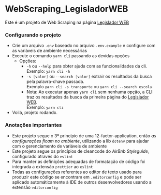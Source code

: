 # WebScraping_LegisladorWEB
Este é um projeto de Web Scraping na página [Legislador WEB](http://www.legislador.com.br/LegisladorWEB.ASP?WCI=ProjetoTramite&ID=20)


### Configurando o projeto
- Crie um arquivo `.env` baseado no arquivo `.env.example` e configure com as variáveis de ambiente necessárias
- Execute o comando `yarn cli` passando as devidas opções
  - Opções:
    - `-h` ou `--help` para obter ajuda com as funcionalidades da cli.   
        Exemplo: `yarn cli -h`
    - `-s [valor]` ou `--search [valor]` extrair os resultados da busca pela palavra-chave passada.   
        Exemplo `yarn cli -s transporte` ou `yarn cli --search escola`
    -   Nota: Ao executar apenas `yarn cli` sem nenhuma opção, a CLI traz os resultados da busca da primeira página do [Legislador WEB](http://www.legislador.com.br/LegisladorWEB.ASP?WCI=ProjetoTramite&ID=20).   
        Exemplo: `yarn cli`
- Voilá, projeto rodando.

### Anotações importantes
- Este projeto segue o 3º princípio de uma 12-factor-application, então _as configurações ficam no ambiente_, utilizando a lib `dotenv` para ajudar com o gerenciamento de variáveis de ambiente
- Este projeto segue os princípios de cleancode do _AirBnb Styleguide_, configurado através do `eslint`
- Para manter as definições adequadas de formatação de código foi integrada a extensão `prettier` ao `eslint`
- Todas as configurações referentes ao editor de texto usado para produzir este código se encontram em `.editorconfig` e pode ser aplicado automáticamente à IDE de outros desenvolvedores usando a extensão `editorconfig`
